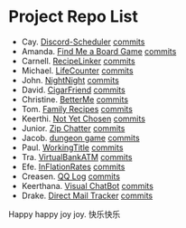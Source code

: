 # Project Repo List

- Cay. [Discord-Scheduler](https://github.com/nganttong/Passion-Project-Discord-Scheduler) [commits](https://github.com/nganttong/Passion-Project-Discord-Scheduler/commits/main)
- Amanda. [Find Me a Board Game](https://github.com/AmandaJ-Huang/PassionProject) [commits](https://github.com/AmandaJ-Huang/PassionProject/commits/main)
- Carnell. [RecipeLinker](https://github.com/c-poteat/passionProject) [commits](https://github.com/c-poteat/passionProject/commits/main)
- Michael. [LifeCounter](https://github.com/mgawron8/LifeCounterProject) [commits](https://github.com/mgawron8/LifeCounterProject/commits/main)
- John. [NightNight](https://github.com/johnrichardellis/NightNight) [commits](https://github.com/johnrichardellis/NightNight/commits/main)
- David. [CigarFriend](https://github.com/DNguyen-01/Passion-Project-Cigar-Friend) [commits](https://github.com/DNguyen-01/Passion-Project-Cigar-Friend/commits/main)
- Christine. [BetterMe](https://github.com/croethel/PassionProjectBetterMe) [commits](https://github.com/croethel/PassionProjectBetterMe/commits/main)
- Tom. [Family Recipes](https://github.com/TomLafferty/Passion-Project-Recipes) [commits](https://github.com/TomLafferty/Passion-Project-Recipes/commits/main)
- Keerthi. [Not Yet Chosen](https://github.com/keerthiballa/Passion-Project) [commits](https://github.com/keerthiballa/Passion-Project/commits/main)
- Junior. [Zip Chatter](https://github.com/Roggam/Zip-Chatter) [commits](https://github.com/Roggam/Zip-Chatter/commits/main)
- Jacob. [dungeon game](https://github.com/Jacob-Stagg/PassionProject) [commits](https://github.com/Jacob-Stagg/PassionProject/commits/main)
- Paul. [WorkingTitle](https://github.com/quatrpau/Passion-Project-Working-Title) [commits](https://github.com/quatrpau/Passion-Project-Working-Title/commits/main)
- Tra. [VirtualBankATM](https://github.com/TraAnge21/atm) [commits](https://github.com/TraAnge21/atm/commits/main)
- Efe. [InFlationRates](https://github.com/Efe-C-3/InflationRateAnalytics) [commits](https://github.com/Efe-C-3/InflationRateAnalytics/commits/main)
- Creasen. [QQ Log](https://github.com/creasennaicker/PassionProject) [commits](https://github.com/creasennaicker/PassionProject/commits/main)
- Keerthana. [Visual ChatBot](https://github.com/keerthana-java/Visual-ChatBot) [commits](https://github.com/keerthana-java/Visual-ChatBot/commits/main)
- Drake. [Direct Mail Tracker](https://github.com/DrakeDwornik/mail_tracker) [commits](https://github.com/DrakeDwornik/mail_tracker/commits/main)

Happy happy joy joy. 快乐快乐
